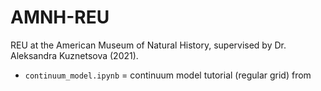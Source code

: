# AMNH-REU
REU at the American Museum of Natural History, supervised by Dr. Aleksandra Kuznetsova (2021).

- `continuum_model.ipynb` = continuum model tutorial (regular grid) from 
